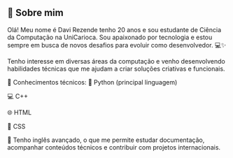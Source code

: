 ## 👋 Sobre mim
Olá! Meu nome é Davi Rezende tenho 20 anos e sou estudante de Ciência da Computação na UniCarioca. Sou apaixonado por tecnologia e estou sempre em busca de novos desafios para evoluir como desenvolvedor. 💻✨

Tenho interesse em diversas áreas da computação e venho desenvolvendo habilidades técnicas que me ajudam a criar soluções criativas e funcionais.

🧠 Conhecimentos técnicos:
🐍 Python (principal linguagem)

💻 C++

🌐 HTML

🎨 CSS

📘 Tenho inglês avançado, o que me permite estudar documentação, acompanhar conteúdos técnicos e contribuir com projetos internacionais.
